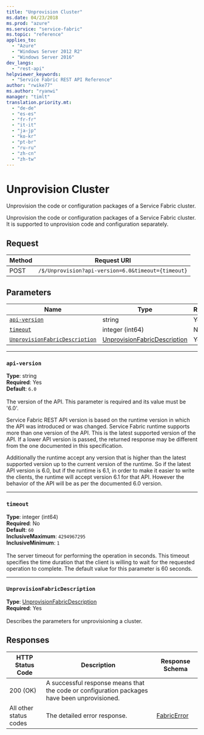 ```yaml
---
title: "Unprovision Cluster"
ms.date: 04/23/2018
ms.prod: "azure"
ms.service: "service-fabric"
ms.topic: "reference"
applies_to: 
  - "Azure"
  - "Windows Server 2012 R2"
  - "Windows Server 2016"
dev_langs: 
  - "rest-api"
helpviewer_keywords: 
  - "Service Fabric REST API Reference"
author: "rwike77"
ms.author: "ryanwi"
manager: "timlt"
translation.priority.mt: 
  - "de-de"
  - "es-es"
  - "fr-fr"
  - "it-it"
  - "ja-jp"
  - "ko-kr"
  - "pt-br"
  - "ru-ru"
  - "zh-cn"
  - "zh-tw"
---
```

# Unprovision Cluster
Unprovision the code or configuration packages of a Service Fabric cluster.

Unprovision the code or configuration packages of a Service Fabric cluster. It is supported to unprovision code and configuration separately.

## Request
| Method | Request URI |
| ------ | ----------- |
| POST | `/$/Unprovision?api-version=6.0&timeout={timeout}` |


## Parameters
| Name | Type | Required | Location |
| --- | --- | --- | --- |
| [`api-version`](#api-version) | string | Yes | Query |
| [`timeout`](#timeout) | integer (int64) | No | Query |
| [`UnprovisionFabricDescription`](#unprovisionfabricdescription) | [UnprovisionFabricDescription](sfclient-v62-model-unprovisionfabricdescription.md) | Yes | Body |

____
### `api-version`
__Type__: string <br/>
__Required__: Yes<br/>
__Default__: `6.0` <br/>
<br/>
The version of the API. This parameter is required and its value must be '6.0'.

Service Fabric REST API version is based on the runtime version in which the API was introduced or was changed. Service Fabric runtime supports more than one version of the API. This is the latest supported version of the API. If a lower API version is passed, the returned response may be different from the one documented in this specification.

Additionally the runtime accept any version that is higher than the latest supported version up to the current version of the runtime. So if the latest API version is 6.0, but if the runtime is 6.1, in order to make it easier to write the clients, the runtime will accept version 6.1 for that API. However the behavior of the API will be as per the documented 6.0 version.


____
### `timeout`
__Type__: integer (int64) <br/>
__Required__: No<br/>
__Default__: `60` <br/>
__InclusiveMaximum__: `4294967295` <br/>
__InclusiveMinimum__: `1` <br/>
<br/>
The server timeout for performing the operation in seconds. This timeout specifies the time duration that the client is willing to wait for the requested operation to complete. The default value for this parameter is 60 seconds.

____
### `UnprovisionFabricDescription`
__Type__: [UnprovisionFabricDescription](sfclient-v62-model-unprovisionfabricdescription.md) <br/>
__Required__: Yes<br/>
<br/>
Describes the parameters for unprovisioning a cluster.

## Responses

| HTTP Status Code | Description | Response Schema |
| --- | --- | --- |
| 200 (OK) | A successful response means that the code or configuration packages have been unprovisioned.<br/> |  |
| All other status codes | The detailed error response.<br/> | [FabricError](sfclient-v62-model-fabricerror.md) |

